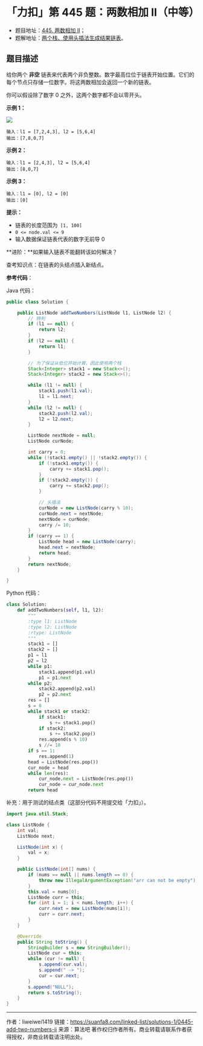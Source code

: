 # 「力扣」第 445 题：两数相加 II（中等）

- 题目地址：[445. 两数相加 II](https://leetcode-cn.com/problems/add-two-numbers-ii/description/)；
- 题解地址：[两个栈、使用头插法生成结果链表](https://leetcode-cn.com/problems/add-two-numbers-ii/solution/liang-ge-zhan-shi-yong-tou-cha-fa-sheng-cheng-jie-/)。

## 题目描述

给你两个 **非空** 链表来代表两个非负整数。数字最高位位于链表开始位置。它们的每个节点只存储一位数字。将这两数相加会返回一个新的链表。

你可以假设除了数字 0 之外，这两个数字都不会以零开头。

**示例 1：**

![](https://suanfa8-1252206550.cos.ap-shanghai.myqcloud.com/202301250023183.png)

```
输入：l1 = [7,2,4,3], l2 = [5,6,4]
输出：[7,8,0,7]
```

**示例 2：**

```
输入：l1 = [2,4,3], l2 = [5,6,4]
输出：[8,0,7]
```

**示例 3：**

```
输入：l1 = [0], l2 = [0]
输出：[0]
```

**提示：**

- 链表的长度范围为` [1, 100]`
- `0 <= node.val <= 9`
- 输入数据保证链表代表的数字无前导 0

**进阶：**如果输入链表不能翻转该如何解决？

查考知识点：在链表的头结点插入新结点。

**参考代码**：

Java 代码：

```java
public class Solution {

    public ListNode addTwoNumbers(ListNode l1, ListNode l2) {
        // 特判
        if (l1 == null) {
            return l2;
        }
        if (l2 == null) {
            return l1;
        }

        // 为了保证从低位开始计算，因此使用两个栈
        Stack<Integer> stack1 = new Stack<>();
        Stack<Integer> stack2 = new Stack<>();

        while (l1 != null) {
            stack1.push(l1.val);
            l1 = l1.next;
        }
        while (l2 != null) {
            stack2.push(l2.val);
            l2 = l2.next;
        }

        ListNode nextNode = null;
        ListNode curNode;

        int carry = 0;
        while (!stack1.empty() || !stack2.empty()) {
            if (!stack1.empty()) {
                carry += stack1.pop();
            }
            if (!stack2.empty()) {
                carry += stack2.pop();
            }

            // 头插法
            curNode = new ListNode(carry % 10);
            curNode.next = nextNode;
            nextNode = curNode;
            carry /= 10;
        }
        if (carry == 1) {
            ListNode head = new ListNode(carry);
            head.next = nextNode;
            return head;
        }
        return nextNode;
    }

}

````
Python 代码：
```python
class Solution:
    def addTwoNumbers(self, l1, l2):
        """
        :type l1: ListNode
        :type l2: ListNode
        :rtype: ListNode
        """
        stack1 = []
        stack2 = []
        p1 = l1
        p2 = l2
        while p1:
            stack1.append(p1.val)
            p1 = p1.next
        while p2:
            stack2.append(p2.val)
            p2 = p2.next
        res = []
        s = 0
        while stack1 or stack2:
            if stack1:
                s += stack1.pop()
            if stack2:
                s += stack2.pop()
            res.append(s % 10)
            s //= 10
        if s == 1:
            res.append(1)
        head = ListNode(res.pop())
        cur_node = head
        while len(res):
            cur_node.next = ListNode(res.pop())
            cur_node = cur_node.next
        return head
````

补充：用于测试的结点类（这部分代码不用提交给「力扣」）。

```java
import java.util.Stack;

class ListNode {
    int val;
    ListNode next;

    ListNode(int x) {
        val = x;
    }

    public ListNode(int[] nums) {
        if (nums == null || nums.length == 0) {
            throw new IllegalArgumentException("arr can not be empty");
        }
        this.val = nums[0];
        ListNode curr = this;
        for (int i = 1; i < nums.length; i++) {
            curr.next = new ListNode(nums[i]);
            curr = curr.next;
        }
    }

    @Override
    public String toString() {
        StringBuilder s = new StringBuilder();
        ListNode cur = this;
        while (cur != null) {
            s.append(cur.val);
            s.append(" -> ");
            cur = cur.next;
        }
        s.append("NULL");
        return s.toString();
    }
}
```



---

作者：liweiwei1419
链接：https://suanfa8.com/linked-list/solutions-1/0445-add-two-numbers-ii
来源：算法吧
著作权归作者所有。商业转载请联系作者获得授权，非商业转载请注明出处。